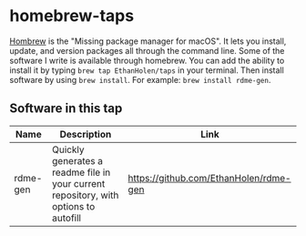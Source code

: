 # homebrew-taps

[Hombrew](https://brew.sh/) is the "Missing package manager for macOS". It lets you
install, update, and version packages all through the command
line. Some of the software I write is available through homebrew. You
can add the ability to install it by typing
`brew tap EthanHolen/taps` in your terminal. Then install software by using
`brew install`. For example: `brew install rdme-gen`.

## Software in this tap

| Name     | Description                                                                          | Link                                   |
| -------- | ------------------------------------------------------------------------------------ | -------------------------------------- |
| rdme-gen | Quickly generates a readme file in your current repository, with options to autofill | https://github.com/EthanHolen/rdme-gen |
